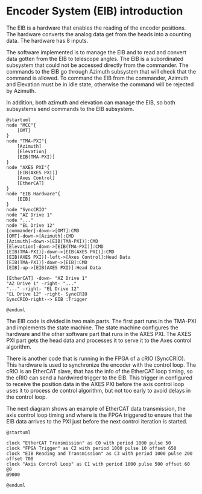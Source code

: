# Encoder System (EIB) introduction

The EIB is a hardware that enables the reading of the encoder positions. The hardware converts the analog data get from
the heads into a counting data. The hardware has 8 inputs.

The software implemented is to manage the EIB and to read and convert data gotten from the EIB to telescope angles. The
EIB is a subordinated subsystem that could not be accessed directly from the commander. The commands to the EIB go through
Azimuth subsystem that will check that the command is allowed. To command the EIB from the commander, Azimuth and Elevation
must be in idle state, otherwise the command will be rejected by Azimuth.

In addition, both azimuth and elevation can manage the EIB, so both subsystems send commands to the EIB subsystem.

```plantuml
@startuml
node "MCC"{
    [OMT]
}
node "TMA-PXI"{
    [Azimuth]
    [Elevation]
    [EIB(TMA-PXI)]
}
node "AXES PXI"{
    [EIB(AXES PXI)]
    [Axes Control]
    [EtherCAT]
}
node "EIB Hardware"{
    [EIB]
}
node "SyncCRIO"
node "AZ Drive 1"
node "..."
node "EL Drive 12"
[commander]-down->[OMT]:CMD
[OMT]-down->[Azimuth]:CMD
[Azimuth]-down->[EIB(TMA-PXI)]:CMD
[Elevation]-down->[EIB(TMA-PXI)]:CMD
[EIB(TMA-PXI)]-down->[EIB(AXES PXI)]:CMD
[EIB(AXES PXI)]-left->[Axes Control]:Head Data
[EIB(TMA-PXI)]-down->[EIB]:CMD
[EIB]-up->[EIB(AXES PXI)]:Head Data

[EtherCAT] -down- "AZ Drive 1"
"AZ Drive 1" -right- "..."
"..." -right- "EL Drive 12"
"EL Drive 12" -right- SyncCRIO
SyncCRIO-right--> EIB :Trigger

@enduml
```

The EIB code is divided in two main parts. The first part runs in the TMA-PXI and implements the state machine. The
state machine configures the hardware and the other software part that runs in the AXES PXI. The AXES PXI part gets the
head data and processes it to serve it to the Axes control algorithm.

There is another code that is running in the FPGA of a cRIO (SyncCRIO). This hardware is used to synchronize the encoder
with the control loop. The cRIO is an EtherCAT slave, that has the info of the EtherCAT loop timing, so the cRIO can send
a hardwired trigger to the EIB. This trigger in configured to receive the position data in the AXES PXI before the axis
control loop uses it to process de control algorithm, but not too early to avoid delays in the control loop.

The next diagram shows an example of EtherCAT data transmission, the axis control loop timing and where is the FPGA
triggered to ensure that the EIB data arrives to the PXI just before the next control iteration is started.

```plantuml
@startuml

clock "EtherCAT Transmission" as C0 with period 1000 pulse 50
clock "FPGA Trigger" as C2 with period 1000 pulse 10 offset 650
clock "EIB Reading and Transmission" as C3 with period 1000 pulse 200 offset 700
clock "Axis Control Loop" as C1 with period 1000 pulse 500 offset 60
@0
@9000

@enduml
```
